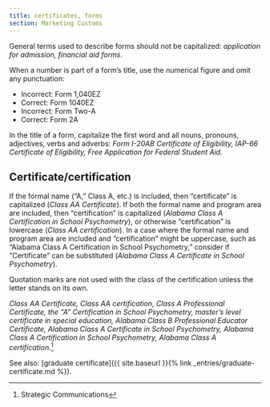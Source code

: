 ```yaml
---
title: certificates, forms
section: Marketing Customs
---
```

General terms used to describe forms should not be capitalized: _application for admission, financial aid forms_.

When a number is part of a form’s title, use the numerical figure and omit any punctuation:

*   Incorrect: Form 1,040EZ
*   Correct: Form 1040EZ
*   Incorrect: Form Two-A
*   Correct: Form 2A

In the title of a form, capitalize the first word and all nouns, pronouns, adjectives, verbs and adverbs: _Form I-20AB Certificate of Eligibility, IAP-66 Certificate of Eligibility, Free Application for Federal Student Aid._

## Certificate/certification
If the formal name (“A,” Class A, etc.) is included, then “certificate” is capitalized (_Class AA Certificate_). If both the formal name and program area are included, then “certification” is capitalized (_Alabama Class A Certification in School Psychometry_), or otherwise “certification” is lowercase (_Class AA certification_). In a case where the formal name and program area are included and “certification” might be uppercase, such as “Alabama Class A Certification in School Psychometry,” consider if “Certificate” can be substituted (_Alabama Class A Certificate in School Psychometry_).

Quotation marks are not used with the class of the certification unless the letter stands on its own.

_Class AA Certificate, Class AA certification, Class A Professional Certificate, the “A” Certification in School Psychometry, master’s level certificate in special education, Alabama Class B Professional Educator Certificate, Alabama Class A Certificate in School Psychometry, Alabama Class A Certification in School Psychometry, Alabama Class A certification._[^78]

See also: [graduate certificate]({{ site.baseurl }}{% link _entries/graduate-certificate.md %}).

[^78]: Strategic Communications
